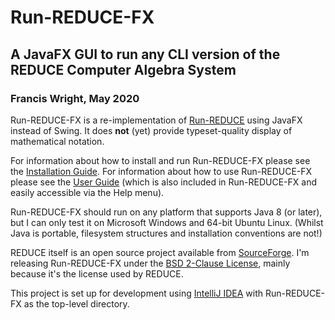 # Run-REDUCE-FX

## A JavaFX GUI to run any CLI version of the REDUCE Computer Algebra System

### Francis Wright, May 2020

Run-REDUCE-FX is a re-implementation of
[Run-REDUCE](https://fjwright.github.io/Run-REDUCE/) using JavaFX
instead of Swing.  It does **not** (yet) provide typeset-quality
display of mathematical notation.

For information about how to install and run Run-REDUCE-FX please see
the [Installation Guide](docs/InstallationGuide.md).  For information
about how to use Run-REDUCE-FX please see the [User
Guide](src/fjwright/runreduce/UserGuide.html) (which is also included
in Run-REDUCE-FX and easily accessible via the Help menu).

Run-REDUCE-FX should run on any platform that supports Java 8 (or
later), but I can only test it on Microsoft Windows and 64-bit Ubuntu
Linux.  (Whilst Java is portable, filesystem structures and
installation conventions are not!)

REDUCE itself is an open source project available from
[SourceForge](https://sourceforge.net/projects/reduce-algebra/).  I'm
releasing Run-REDUCE-FX under the [BSD 2-Clause License](LICENSE), mainly
because it's the license used by REDUCE.

This project is set up for development using [IntelliJ
IDEA](https://www.jetbrains.com/idea/) with Run-REDUCE-FX as the
top-level directory.
